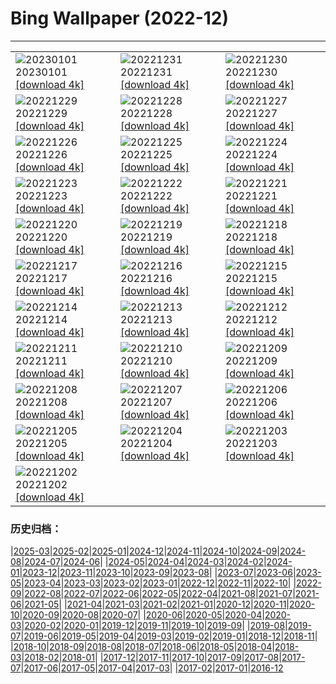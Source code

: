 # Bing Wallpaper (2022-12)
**************

<table><tr><td><img src="https://www.bing.com/th?id=OHR.NewDawn_FR-FR6604030929_1920x1080.jpg" alt="20230101"> 20230101 <a href="https://www.bing.com/th?id=OHR.NewDawn_FR-FR6604030929_UHD.jpg">[download 4k]</a></td><td><img src="https://www.bing.com/th?id=OHR.SydneyNYE_FR-FR3788226039_1920x1080.jpg" alt="20221231"> 20221231 <a href="https://www.bing.com/th?id=OHR.SydneyNYE_FR-FR3788226039_UHD.jpg">[download 4k]</a></td><td><img src="https://www.bing.com/th?id=OHR.ChalkRock_FR-FR3539137221_1920x1080.jpg" alt="20221230"> 20221230 <a href="https://www.bing.com/th?id=OHR.ChalkRock_FR-FR3539137221_UHD.jpg">[download 4k]</a></td></tr><tr><td><img src="https://www.bing.com/th?id=OHR.ButterflyEffect_FR-FR9733301098_1920x1080.jpg" alt="20221229"> 20221229 <a href="https://www.bing.com/th?id=OHR.ButterflyEffect_FR-FR9733301098_UHD.jpg">[download 4k]</a></td><td><img src="https://www.bing.com/th?id=OHR.ChiesaBianca_FR-FR9548113172_1920x1080.jpg" alt="20221228"> 20221228 <a href="https://www.bing.com/th?id=OHR.ChiesaBianca_FR-FR9548113172_UHD.jpg">[download 4k]</a></td><td><img src="https://www.bing.com/th?id=OHR.BlueLagoon_FR-FR9347048363_1920x1080.jpg" alt="20221227"> 20221227 <a href="https://www.bing.com/th?id=OHR.BlueLagoon_FR-FR9347048363_UHD.jpg">[download 4k]</a></td></tr><tr><td><img src="https://www.bing.com/th?id=OHR.BeverleyWestwood_FR-FR9155658622_1920x1080.jpg" alt="20221226"> 20221226 <a href="https://www.bing.com/th?id=OHR.BeverleyWestwood_FR-FR9155658622_UHD.jpg">[download 4k]</a></td><td><img src="https://www.bing.com/th?id=OHR.ChristmasSouvenir_FR-FR8978266919_1920x1080.jpg" alt="20221225"> 20221225 <a href="https://www.bing.com/th?id=OHR.ChristmasSouvenir_FR-FR8978266919_UHD.jpg">[download 4k]</a></td><td><img src="https://www.bing.com/th?id=OHR.AmalgaTree_FR-FR8807865831_1920x1080.jpg" alt="20221224"> 20221224 <a href="https://www.bing.com/th?id=OHR.AmalgaTree_FR-FR8807865831_UHD.jpg">[download 4k]</a></td></tr><tr><td><img src="https://www.bing.com/th?id=OHR.GentooGrievances_FR-FR8584925602_1920x1080.jpg" alt="20221223"> 20221223 <a href="https://www.bing.com/th?id=OHR.GentooGrievances_FR-FR8584925602_UHD.jpg">[download 4k]</a></td><td><img src="https://www.bing.com/th?id=OHR.TreeGaleriesLafayette_FR-FR8397010360_1920x1080.jpg" alt="20221222"> 20221222 <a href="https://www.bing.com/th?id=OHR.TreeGaleriesLafayette_FR-FR8397010360_UHD.jpg">[download 4k]</a></td><td><img src="https://www.bing.com/th?id=OHR.SolarHalo_FR-FR8139574564_1920x1080.jpg" alt="20221221"> 20221221 <a href="https://www.bing.com/th?id=OHR.SolarHalo_FR-FR8139574564_UHD.jpg">[download 4k]</a></td></tr><tr><td><img src="https://www.bing.com/th?id=OHR.PalaceBelvedere_FR-FR7902038950_1920x1080.jpg" alt="20221220"> 20221220 <a href="https://www.bing.com/th?id=OHR.PalaceBelvedere_FR-FR7902038950_UHD.jpg">[download 4k]</a></td><td><img src="https://www.bing.com/th?id=OHR.AnnecyXmas_FR-FR7613538506_1920x1080.jpg" alt="20221219"> 20221219 <a href="https://www.bing.com/th?id=OHR.AnnecyXmas_FR-FR7613538506_UHD.jpg">[download 4k]</a></td><td><img src="https://www.bing.com/th?id=OHR.SnoeySavoie_FR-FR7385225608_1920x1080.jpg" alt="20221218"> 20221218 <a href="https://www.bing.com/th?id=OHR.SnoeySavoie_FR-FR7385225608_UHD.jpg">[download 4k]</a></td></tr><tr><td><img src="https://www.bing.com/th?id=OHR.GlacierGoats_FR-FR7222733788_1920x1080.jpg" alt="20221217"> 20221217 <a href="https://www.bing.com/th?id=OHR.GlacierGoats_FR-FR7222733788_UHD.jpg">[download 4k]</a></td><td><img src="https://www.bing.com/th?id=OHR.AtlantaLights_FR-FR6981312442_1920x1080.jpg" alt="20221216"> 20221216 <a href="https://www.bing.com/th?id=OHR.AtlantaLights_FR-FR6981312442_UHD.jpg">[download 4k]</a></td><td><img src="https://www.bing.com/th?id=OHR.Borovets_FR-FR5469173399_1920x1080.jpg" alt="20221215"> 20221215 <a href="https://www.bing.com/th?id=OHR.Borovets_FR-FR5469173399_UHD.jpg">[download 4k]</a></td></tr><tr><td><img src="https://www.bing.com/th?id=OHR.GranParadiso100th_FR-FR5408904583_1920x1080.jpg" alt="20221214"> 20221214 <a href="https://www.bing.com/th?id=OHR.GranParadiso100th_FR-FR5408904583_UHD.jpg">[download 4k]</a></td><td><img src="https://www.bing.com/th?id=OHR.MorzineAvoriaz_FR-FR8186282635_1920x1080.jpg" alt="20221213"> 20221213 <a href="https://www.bing.com/th?id=OHR.MorzineAvoriaz_FR-FR8186282635_UHD.jpg">[download 4k]</a></td><td><img src="https://www.bing.com/th?id=OHR.PoinsettiaDay_FR-FR5301769444_1920x1080.jpg" alt="20221212"> 20221212 <a href="https://www.bing.com/th?id=OHR.PoinsettiaDay_FR-FR5301769444_UHD.jpg">[download 4k]</a></td></tr><tr><td><img src="https://www.bing.com/th?id=OHR.FlorenceAerial_FR-FR5252820196_1920x1080.jpg" alt="20221211"> 20221211 <a href="https://www.bing.com/th?id=OHR.FlorenceAerial_FR-FR5252820196_UHD.jpg">[download 4k]</a></td><td><img src="https://www.bing.com/th?id=OHR.SaltDesert_FR-FR5020382221_1920x1080.jpg" alt="20221210"> 20221210 <a href="https://www.bing.com/th?id=OHR.SaltDesert_FR-FR5020382221_UHD.jpg">[download 4k]</a></td><td><img src="https://www.bing.com/th?id=OHR.NorwayMuskox_FR-FR4877869181_1920x1080.jpg" alt="20221209"> 20221209 <a href="https://www.bing.com/th?id=OHR.NorwayMuskox_FR-FR4877869181_UHD.jpg">[download 4k]</a></td></tr><tr><td><img src="https://www.bing.com/th?id=OHR.LyonLights_FR-FR4756097857_1920x1080.jpg" alt="20221208"> 20221208 <a href="https://www.bing.com/th?id=OHR.LyonLights_FR-FR4756097857_UHD.jpg">[download 4k]</a></td><td><img src="https://www.bing.com/th?id=OHR.TangleCreekFalls_FR-FR3925649750_1920x1080.jpg" alt="20221207"> 20221207 <a href="https://www.bing.com/th?id=OHR.TangleCreekFalls_FR-FR3925649750_UHD.jpg">[download 4k]</a></td><td><img src="https://www.bing.com/th?id=OHR.StNick_FR-FR8289035767_1920x1080.jpg" alt="20221206"> 20221206 <a href="https://www.bing.com/th?id=OHR.StNick_FR-FR8289035767_UHD.jpg">[download 4k]</a></td></tr><tr><td><img src="https://www.bing.com/th?id=OHR.GreatEgret_FR-FR3839545128_1920x1080.jpg" alt="20221205"> 20221205 <a href="https://www.bing.com/th?id=OHR.GreatEgret_FR-FR3839545128_UHD.jpg">[download 4k]</a></td><td><img src="https://www.bing.com/th?id=OHR.KilimanjaroElephants_FR-FR3414758965_1920x1080.jpg" alt="20221204"> 20221204 <a href="https://www.bing.com/th?id=OHR.KilimanjaroElephants_FR-FR3414758965_UHD.jpg">[download 4k]</a></td><td><img src="https://www.bing.com/th?id=OHR.MiamiDT_FR-FR3331667702_1920x1080.jpg" alt="20221203"> 20221203 <a href="https://www.bing.com/th?id=OHR.MiamiDT_FR-FR3331667702_UHD.jpg">[download 4k]</a></td></tr><tr><td><img src="https://www.bing.com/th?id=OHR.BraidedRiverDelta_FR-FR3105049893_1920x1080.jpg" alt="20221202"> 20221202 <a href="https://www.bing.com/th?id=OHR.BraidedRiverDelta_FR-FR3105049893_UHD.jpg">[download 4k]</a></td><td></td><td></td></tr></table>

### 历史归档：

|[2025-03](/../2025-03/2025-03.md)|[2025-02](/../2025-02/2025-02.md)|[2025-01](/../2025-01/2025-01.md)|[2024-12](/../2024-12/2024-12.md)|[2024-11](/../2024-11/2024-11.md)|[2024-10](/../2024-10/2024-10.md)|[2024-09](/../2024-09/2024-09.md)|[2024-08](/../2024-08/2024-08.md)|[2024-07](/../2024-07/2024-07.md)|[2024-06](/../2024-06/2024-06.md)|
|[2024-05](/../2024-05/2024-05.md)|[2024-04](/../2024-04/2024-04.md)|[2024-03](/../2024-03/2024-03.md)|[2024-02](/../2024-02/2024-02.md)|[2024-01](/../2024-01/2024-01.md)|[2023-12](/../2023-12/2023-12.md)|[2023-11](/../2023-11/2023-11.md)|[2023-10](/../2023-10/2023-10.md)|[2023-09](/../2023-09/2023-09.md)|[2023-08](/../2023-08/2023-08.md)|
|[2023-07](/../2023-07/2023-07.md)|[2023-06](/../2023-06/2023-06.md)|[2023-05](/../2023-05/2023-05.md)|[2023-04](/../2023-04/2023-04.md)|[2023-03](/../2023-03/2023-03.md)|[2023-02](/../2023-02/2023-02.md)|[2023-01](/../2023-01/2023-01.md)|[2022-12](/2022-12.md)|[2022-11](/../2022-11/2022-11.md)|[2022-10](/../2022-10/2022-10.md)|
|[2022-09](/../2022-09/2022-09.md)|[2022-08](/../2022-08/2022-08.md)|[2022-07](/../2022-07/2022-07.md)|[2022-06](/../2022-06/2022-06.md)|[2022-05](/../2022-05/2022-05.md)|[2022-04](/../2022-04/2022-04.md)|[2021-08](/../2021-08/2021-08.md)|[2021-07](/../2021-07/2021-07.md)|[2021-06](/../2021-06/2021-06.md)|[2021-05](/../2021-05/2021-05.md)|
|[2021-04](/../2021-04/2021-04.md)|[2021-03](/../2021-03/2021-03.md)|[2021-02](/../2021-02/2021-02.md)|[2021-01](/../2021-01/2021-01.md)|[2020-12](/../2020-12/2020-12.md)|[2020-11](/../2020-11/2020-11.md)|[2020-10](/../2020-10/2020-10.md)|[2020-09](/../2020-09/2020-09.md)|[2020-08](/../2020-08/2020-08.md)|[2020-07](/../2020-07/2020-07.md)|
|[2020-06](/../2020-06/2020-06.md)|[2020-05](/../2020-05/2020-05.md)|[2020-04](/../2020-04/2020-04.md)|[2020-03](/../2020-03/2020-03.md)|[2020-02](/../2020-02/2020-02.md)|[2020-01](/../2020-01/2020-01.md)|[2019-12](/../2019-12/2019-12.md)|[2019-11](/../2019-11/2019-11.md)|[2019-10](/../2019-10/2019-10.md)|[2019-09](/../2019-09/2019-09.md)|
|[2019-08](/../2019-08/2019-08.md)|[2019-07](/../2019-07/2019-07.md)|[2019-06](/../2019-06/2019-06.md)|[2019-05](/../2019-05/2019-05.md)|[2019-04](/../2019-04/2019-04.md)|[2019-03](/../2019-03/2019-03.md)|[2019-02](/../2019-02/2019-02.md)|[2019-01](/../2019-01/2019-01.md)|[2018-12](/../2018-12/2018-12.md)|[2018-11](/../2018-11/2018-11.md)|
|[2018-10](/../2018-10/2018-10.md)|[2018-09](/../2018-09/2018-09.md)|[2018-08](/../2018-08/2018-08.md)|[2018-07](/../2018-07/2018-07.md)|[2018-06](/../2018-06/2018-06.md)|[2018-05](/../2018-05/2018-05.md)|[2018-04](/../2018-04/2018-04.md)|[2018-03](/../2018-03/2018-03.md)|[2018-02](/../2018-02/2018-02.md)|[2018-01](/../2018-01/2018-01.md)|
|[2017-12](/../2017-12/2017-12.md)|[2017-11](/../2017-11/2017-11.md)|[2017-10](/../2017-10/2017-10.md)|[2017-09](/../2017-09/2017-09.md)|[2017-08](/../2017-08/2017-08.md)|[2017-07](/../2017-07/2017-07.md)|[2017-06](/../2017-06/2017-06.md)|[2017-05](/../2017-05/2017-05.md)|[2017-04](/../2017-04/2017-04.md)|[2017-03](/../2017-03/2017-03.md)|
|[2017-02](/../2017-02/2017-02.md)|[2017-01](/../2017-01/2017-01.md)|[2016-12](/../2016-12/2016-12.md)